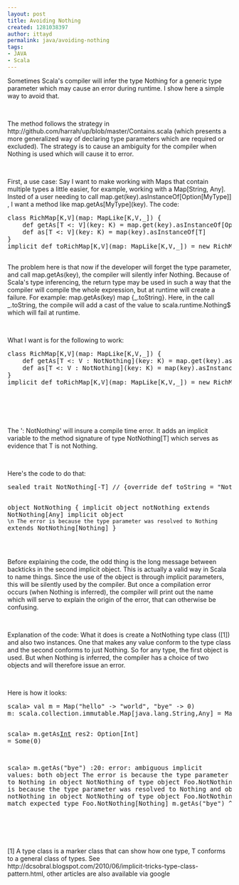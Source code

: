 ```yaml
---
layout: post
title: Avoiding Nothing
created: 1281038397
author: ittayd
permalink: java/avoiding-nothing
tags:
- JAVA
- Scala
---
```

<p>Sometimes Scala's compiler will infer the type Nothing for a generic type parameter which may cause an error during runtime. I show here a simple way to avoid that.</p>
<p>&nbsp;</p>
<p>The method follows the strategy in http://github.com/harrah/up/blob/master/Contains.scala (which presents a more generalized way of declaring type parameters which are required or excluded). The strategy is to cause an ambiguity for the compiler when Nothing is used which will cause it to error.</p>
<p>&nbsp;</p>
<p>First, a use case:&nbsp;Say I want to make working with Maps that contain multiple types a little easier, for example, working with a Map[String, Any]. Insted of a user needing to call map.get(key).asInstanceOf[Option[MyType]] , I&nbsp;want a method like map.getAs[MyType](key). The code:</p>
<pre class="brush: scala;" title="code">
class RichMap[K,V](map: MapLike[K,V,_]) {
    def getAs[T &lt;: V](key: K) = map.get(key).asInstanceOf[Option[T]]
    def as[T &lt;: V](key: K) = map(key).asInstanceOf[T]
}
implicit def toRichMap[K,V](map: MapLike[K,V,_]) = new RichMap[K, V](map)&nbsp;

</pre>
<p>The problem here is that now if the developer will forget the type parameter, and call map.getAs(key), the compiler will silently infer Nothing. Because of Scala's type inferencing, the return type may be used in such a way that the compiler will compile the whole expression, but at runtime will create a failure. For example:&nbsp;map.getAs(key) map {_.toString}. Here, in the call _.toString, the compile will add a cast of the value to scala.runtime.Nothing$ which will fail at runtime.</p>
<p>&nbsp;</p>
<p>What I&nbsp;want is for the following to work:</p>
<pre title="code" class="brush: scala;">
class RichMap[K,V](map: MapLike[K,V,_]) {
    def getAs[T &lt;: V : NotNothing](key: K) = map.get(key).asInstanceOf[Option[T]]
    def as[T &lt;: V : NotNothing](key: K) = map(key).asInstanceOf[T]
}
implicit def toRichMap[K,V](map: MapLike[K,V,_]) = new RichMap[K, V](map) 

</pre>
<p>&nbsp;</p>
<p>&nbsp;</p>
<p>The ': NotNothing' will insure a compile time error. It adds an implicit variable to the method signature of type NotNothing[T] which serves as evidence that T is not Nothing.</p>
<p>&nbsp;</p>
<p>Here's the code to do that:</p>
<pre class="brush: scala;" title="code">
sealed trait NotNothing[-T] // {override def toString = &quot;Not Nothing&quot;}

object NotNothing {
    implicit object notNothing extends NotNothing[Any]
    implicit object `\n The error is because the type parameter was resolved to Nothing` extends NotNothing[Nothing]
}</pre>
<p>&nbsp;</p>
<p>Before explaining the code, the odd thing is the long message between backticks in the second implicit object. This is actually a valid way in Scala to name things. Since the use of the object is through implicit parameters, this will be silently used by the compiler. But once a compilation error occurs (when Nothing is inferred), the compiler will print out the name which will serve to explain the origin of the error, that can otherwise be confusing.</p>
<p>&nbsp;</p>
<p>Explanation of the code: What it does is create a NotNothing type class ([1]) and also two instances. One that makes any value conform to the type class and the second conforms to just Nothing. So for any type, the first object is used. But when Nothing is inferred, the compiler has a choice of two objects and will therefore issue an error.</p>
<p>&nbsp;</p>
<p>Here is how it looks:</p>
<pre>
scala&gt; val m = Map(&quot;hello&quot; -&gt; &quot;world&quot;, &quot;bye&quot; -&gt; 0)
m: scala.collection.immutable.Map[java.lang.String,Any] = Map((hello,world), (bye,0))

scala&gt; m.getAs[Int](&quot;bye&quot;)
res2: Option[Int] = Some(0)

scala&gt; m.getAs(&quot;bye&quot;)
<console>:20: error: ambiguous implicit values:  both object  The error is because the type parameter was resolved to Nothing in object NotNothing of type object Foo.NotNothing. The error is because the type parameter was resolved to Nothing  and object notNothing in object NotNothing of type object Foo.NotNothing.notNothing  match expected type Foo.NotNothing[Nothing]        m.getAs(&quot;bye&quot;)               ^ </console></pre>
<p>&nbsp;</p>
<p>&nbsp;</p>
<p>[1] A type class is a marker class that can show how one type, T conforms to a general class of types. See http://dcsobral.blogspot.com/2010/06/implicit-tricks-type-class-pattern.html, other articles are also available via google</p>
